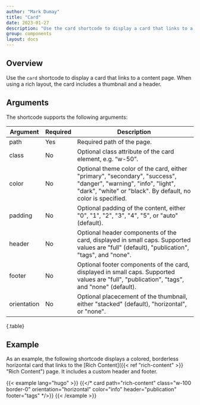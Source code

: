 ```yaml
---
author: "Mark Dumay"
title: "Card"
date: 2023-01-27
description: "Use the card shortcode to display a card that links to a content page."
group: components
layout: docs
---
```


## Overview

Use the `card` shortcode to display a card that links to a content page. When using a rich layout, the card includes a thumbnail and a header.

## Arguments

The shortcode supports the following arguments:

| Argument    | Required | Description |
|-------------|----------|-------------|
| path        | Yes | Required path of the page. |
| class       | No  | Optional class attribute of the card element, e.g. “w-50”. |
| color       | No  | Optional theme color of the card, either "primary", "secondary", "success", "danger", "warning", "info", "light", "dark", "white" or "black". By default, no color is specified. |
| padding     | No  | Optional padding of the content, either "0", "1", "2", "3", "4", "5", or "auto" (default). |
| header      | No  | Optional header components of the card, displayed in small caps. Supported values are "full" (default), "publication", "tags", and "none". |
| footer      | No  | Optional footer components of the card, displayed in small caps. Supported values are "full", "publication", "tags", and "none" (default). |
| orientation | No  | Optional placecement of the thumbnail, either "stacked" (default), "horizontal", or "none". |
{.table}

## Example

As an example, the following shortcode displays a colored, borderless horizontal card that links to the [Rich Content]({{< ref "rich-content" >}} "Rich Content") page. It includes a custom header and footer.

<!-- markdownlint-disable MD037 -->
{{< example lang="hugo" >}}
{{</* card path="rich-content" class="w-100 border-0" orientation="horizontal" color="info" header="publication" footer="tags" */>}}
{{< /example >}}
<!-- markdownlint-enable MD037 -->
